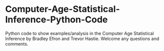 # Computer-Age-Statistical-Inference-Python-Code
Python code to show examples/analysis in the Computer Age Statistical Inference by Bradley Efron and Trevor Hastie.
Welcome any questions and comments.

